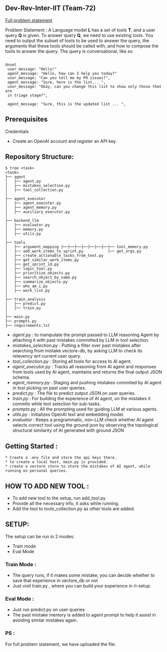 ## Dev-Rev-Inter-IIT (Team-72)
[Full problem statement](https://github.com/username/repository/blob/main/example.txt)

Problem Statement : 
A Language model **L** has a set of tools **T**, and a user query **Q** is given. To answer query **Q**, we 
 need to use existing tools. You need to output the subset of tools to be used to answer the 
 query, the arguments that these tools should be called with, and how to compose the tools to 
 answer the query. The query is conversational, like so 
```

Unset 
 user_message: "Hello!" 
 agent_message: "Hello, how can I help you today?" 
 user_message: "Can you tell me my P0 issues?", 
 agent_message: "Sure, here is the list... ", 
 user_message: "Okay, can you change this list to show only those that are 
 in triage stage?", 

 agent_message: "Sure, this is the updated list ... ",

```

## Prerequisites
Credentials
* Create an OpenAI account and register an API key.

## Repository Structure:
```
$ tree <task>
<task>
├── agent
│   ├── agent.py
│   ├── mistakes_selection.py
│   ├── tool_collection.py
│   
├── agent_executor
│   ├── agent_executer.py
│   ├── agent_memory.py
│   ├── auxiliary_executor.py
│  
├── backend_llm
│   ├── evaluator.py
│   ├── memory.py
│   ├── utils.py
│
├── tools
│   ├── argument_mapping ├──├──├──├──├──├──├──├── tool_memory.py
│   ├── add_work_items_to_sprint.py           ├── get_args.py
│   ├── create_actionable_tasks_from_text.py
│   ├── get_similar_work_items.py
│   ├── get_sprint_id.py
│   ├── logic_tool.py
│   ├── prioritize_objects.py
│   ├── search_object_by_name.py
│   ├── summarize_objects.py
│   ├── who_am_i.py
│   ├── work_list.py
│
├── train_analysis 
│   ├── predict.py
│   ├── train.py
│
├── main.py
├── prompts.py
├── requirements.txt
```
* *agent.py* : to manipulate the prompt passed to LLM reasoning Agent by attaching it with past mistakes committed by LLM in tool selection.
* *mistakes_selection.py* : Putting a filter over past mistakes after searching from mistake vectore-db, by asking LLM to check its relevency wrt current user query.
* *tool_collection.py* : Storing all tools for access to AI agent.
* *agent_executor.py* : Tracks all reasoning from AI agent and responses from tools used by AI agent, maintains and returns the final output JSON schema.
* *agent_memory.py* : Staging and pushing mistakes commited by AI agent in tool picking on past user queries.
* *predict.py* : The file to predict output JSON on user queries.
* *train.py* : For building the experience of AI agent, on the mistakes it commits while tool selection for sub-tasks.
* *prompts.py* : All the prompting used for guiding LLM at various agents.
* *utils.py* : Initializes OpenAI text and embedding model.
* *evaluator* : Keeps a programmatic, non-LLM check whether AI agent selects correct tool using the ground json by observing the topological structural similarity of AI generated with ground JSON

## Getting Started : 
``` pip install -r requirements.txt
* Create a .env file and store the api keys there.
* to create a local host, main.py is provided.
* create a vectore store to store the mistakes of AI agent, while running on personal queries.

```

## HOW TO ADD NEW TOOL : 
* To add new tool to the setup, run add_tool.py
* Provide all the necessary info, it asks while running.
* Add the tool to tools_collection.py as other tools are added.

## SETUP:
The setup can be run in 2 modes:
 * Train mode
 * Eval Mode

### Train Mode :
* The query runs, if it makes some mistake, you can decide whether to save that experience in vectore_db or not
* Just visit train.py , where you can build your experience in rl-setup

### Eval Mode : 
* Just run predict.py on user queries
* The past mistake memory is added to agent prompt to help it assist in avoiding similar mistakes again.

### PS :
For full problem statement, we have uploaded the file.

##
